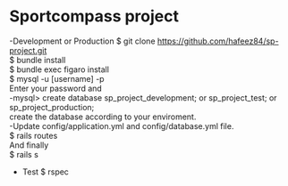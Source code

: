 # Sportcompass project

-Development or Production
$ git clone https://github.com/hafeez84/sp-project.git <br/>
$ bundle install <br/>
$ bundle exec figaro install <br/>
$ mysql -u [username] -p <br/>
Enter your password and <br/>
-mysql> create database sp_project_development; or sp_project_test; or sp_project_production; <br/>
create the database according to your enviroment. <br/>
-Update config/application.yml and config/database.yml file. <br/>
$ rails routes <br/>
And finally  <br/>
$ rails s <br/>

- Test
$ rspec
